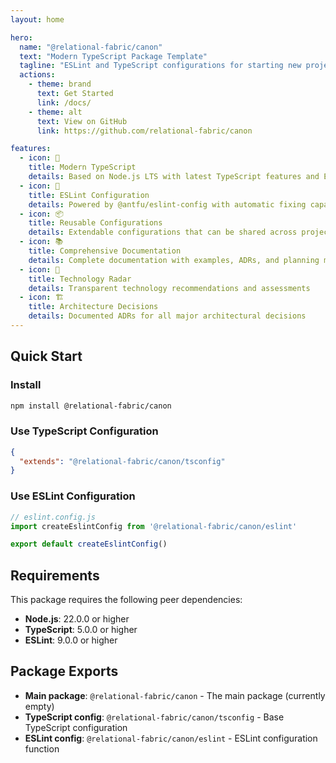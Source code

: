 ```yaml
---
layout: home

hero:
  name: "@relational-fabric/canon"
  text: "Modern TypeScript Package Template"
  tagline: "ESLint and TypeScript configurations for starting new projects"
  actions:
    - theme: brand
      text: Get Started
      link: /docs/
    - theme: alt
      text: View on GitHub
      link: https://github.com/relational-fabric/canon

features:
  - icon: 🚀
    title: Modern TypeScript
    details: Based on Node.js LTS with latest TypeScript features and ES modules support
  - icon: 🔧
    title: ESLint Configuration
    details: Powered by @antfu/eslint-config with automatic fixing capabilities
  - icon: 📦
    title: Reusable Configurations
    details: Extendable configurations that can be shared across projects
  - icon: 📚
    title: Comprehensive Documentation
    details: Complete documentation with examples, ADRs, and planning materials
  - icon: 🎯
    title: Technology Radar
    details: Transparent technology recommendations and assessments
  - icon: 🏗️
    title: Architecture Decisions
    details: Documented ADRs for all major architectural decisions
---
```


## Quick Start

### Install

```bash
npm install @relational-fabric/canon
```

### Use TypeScript Configuration

```json
{
  "extends": "@relational-fabric/canon/tsconfig"
}
```

### Use ESLint Configuration

```javascript
// eslint.config.js
import createEslintConfig from '@relational-fabric/canon/eslint'

export default createEslintConfig()
```

## Requirements

This package requires the following peer dependencies:

- **Node.js**: 22.0.0 or higher
- **TypeScript**: 5.0.0 or higher  
- **ESLint**: 9.0.0 or higher

## Package Exports

- **Main package**: `@relational-fabric/canon` - The main package (currently empty)
- **TypeScript config**: `@relational-fabric/canon/tsconfig` - Base TypeScript configuration
- **ESLint config**: `@relational-fabric/canon/eslint` - ESLint configuration function